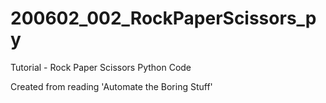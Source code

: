 # 200602_002_RockPaperScissors_py
Tutorial - Rock Paper Scissors Python Code

Created from reading 'Automate the Boring Stuff'
